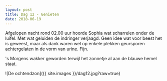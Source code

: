 ```yaml
---
layout: post
title: Dag 12 - Genieten
date: 2018-06-19
---
```

Afgelopen nacht rond 02.00 uur hoorde Sophia wat scharrelen onder de luifel. Met wat geluiden de indringer verjaagd. Geen idee wat voor beest het is geweest, maar als dank waren wel op enkele plekken geursporen achtergelaten in de vorm van urine. Fijn.

's Morgens wakker geworden terwijl het zonnetje al aan de blauwe hemel staat.


![De ochtendzon]({{ site.images }}/dag12.jpg?raw=true)